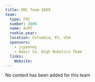 ```yaml
---
title: FRC Team 3809
team:
  type: FRC
  number: 3809
  name: AcRT
  rookie_year: 
  location: Columbia, KY, USA
  sponsors:
    - jcpenney
    - Adair Co. High Robotics Team
  links:
    Website: 
---
```

No content has been added for this team